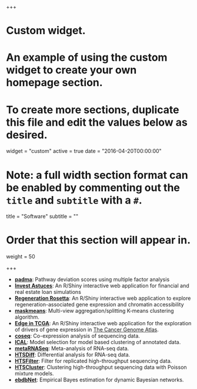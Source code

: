 +++
# Custom widget.
# An example of using the custom widget to create your own homepage section.
# To create more sections, duplicate this file and edit the values below as desired.
widget = "custom"
active = true
date = "2016-04-20T00:00:00"

# Note: a full width section format can be enabled by commenting out the `title` and `subtitle` with a `#`.
title = "Software"
subtitle = ""

# Order that this section will appear in.
weight = 50

+++

- [**padma**](https://github.com/andreamrau/padma): Pathway deviation scores using multiple factor analysis
- [**Invest Astuces**](https://investastuces.com/simulateurs/): An R/Shiny interactive web application for financial and real estate loan simulations
- [**Regeneration Rosetta**](http://ls-shiny-prod.uwm.edu/rosetta/): An R/Shiny interactive web application to explore
regeneration-associated gene expression and chromatin accessibility
- [**maskmeans**](https://github.com/andreamrau/maskmeans): Multi-view aggregation/splitting K-means clustering algorithm.
- [**Edge in TCGA**](http://ls-shiny-prod.uwm.edu/edge_in_tcga/): An R/Shiny interactive web application for the exploration of drivers of gene expression in [The Cancer Genome Atlas](https://cancergenome.nih.gov/).
- [**coseq**](https://bioconductor.org/packages/coseq/): Co-expression analysis of sequencing data.
- [**ICAL**](https://github.com/Gallopin/ICAL): Model selection for model based clustering of annotated data.
- [**metaRNASeq**](https://cran.r-project.org/web/packages/metaRNASeq/index.html): Meta-analysis of RNA-seq data.
- [**HTSDiff**](https://r-forge.r-project.org/R/?group_id=1504): Differential analysis for RNA-seq data.
- [**HTSFilter**](http://www.bioconductor.org/packages/release/bioc/html/HTSFilter.html): Filter for replicated high-throughput sequencing data.
- [**HTSCluster**](http://cran.r-project.org/web/packages/HTSCluster): Clustering high-throughput sequencing data with Poisson mixture models.
- [**ebdbNet**](http://cran.r-project.org/web/packages/ebdbNet): Empirical Bayes estimation for dynamic Bayesian networks.

